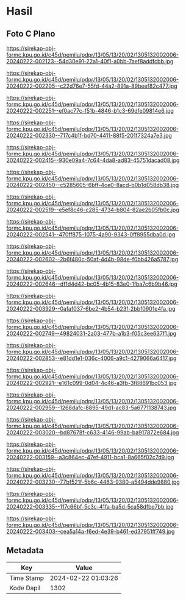 # Hasil

## Foto C Plano

https://sirekap-obj-formc.kpu.go.id/c45d/pemilu/pdpr/13/05/13/20/02/1305132002006-20240222-002123--54d30e91-22a1-40f1-a0bb-7aef8addfcbb.jpg

https://sirekap-obj-formc.kpu.go.id/c45d/pemilu/pdpr/13/05/13/20/02/1305132002006-20240222-002205--c22d76e7-55fd-44a2-891a-89beef82c477.jpg

https://sirekap-obj-formc.kpu.go.id/c45d/pemilu/pdpr/13/05/13/20/02/1305132002006-20240222-002251--ef0ac77c-f51b-4846-b1c3-69dfe09814e6.jpg

https://sirekap-obj-formc.kpu.go.id/c45d/pemilu/pdpr/13/05/13/20/02/1305132002006-20240222-002330--717c4b1f-bd70-4411-88f5-201f7324a7e3.jpg

https://sirekap-obj-formc.kpu.go.id/c45d/pemilu/pdpr/13/05/13/20/02/1305132002006-20240222-002415--930e09a4-7c64-4da8-ad83-45751dacad08.jpg

https://sirekap-obj-formc.kpu.go.id/c45d/pemilu/pdpr/13/05/13/20/02/1305132002006-20240222-002450--c5285605-6bff-4ce0-8acd-b0b1d058db38.jpg

https://sirekap-obj-formc.kpu.go.id/c45d/pemilu/pdpr/13/05/13/20/02/1305132002006-20240222-002519--e5ef8c46-c285-4734-b804-82ae2b05fb0c.jpg

https://sirekap-obj-formc.kpu.go.id/c45d/pemilu/pdpr/13/05/13/20/02/1305132002006-20240222-002541--470ff875-1075-4a90-9343-0ff8955dba0d.jpg

https://sirekap-obj-formc.kpu.go.id/c45d/pemilu/pdpr/13/05/13/20/02/1305132002006-20240222-002602--2b6f480c-50af-4d4b-98de-f0bb426a5787.jpg

https://sirekap-obj-formc.kpu.go.id/c45d/pemilu/pdpr/13/05/13/20/02/1305132002006-20240222-002646--df1d4d42-bc05-4b15-83e0-1fba7c6b9b46.jpg

https://sirekap-obj-formc.kpu.go.id/c45d/pemilu/pdpr/13/05/13/20/02/1305132002006-20240222-003929--0afaf037-6be2-4b54-b23f-2bbf0901e4fa.jpg

https://sirekap-obj-formc.kpu.go.id/c45d/pemilu/pdpr/13/05/13/20/02/1305132002006-20240222-002749--49824031-2a03-477b-a1b3-f05c3ee637f1.jpg

https://sirekap-obj-formc.kpu.go.id/c45d/pemilu/pdpr/13/05/13/20/02/1305132002006-20240222-002853--e81dd1e1-036c-4006-a9c1-4279066a6417.jpg

https://sirekap-obj-formc.kpu.go.id/c45d/pemilu/pdpr/13/05/13/20/02/1305132002006-20240222-002921--e161c099-0d04-4c46-a3fb-3f88691bc053.jpg

https://sirekap-obj-formc.kpu.go.id/c45d/pemilu/pdpr/13/05/13/20/02/1305132002006-20240222-002959--1268dafc-8895-49d1-ac83-5a6771138743.jpg

https://sirekap-obj-formc.kpu.go.id/c45d/pemilu/pdpr/13/05/13/20/02/1305132002006-20240222-003020--bd87678f-c633-4146-99ab-ba917872e684.jpg

https://sirekap-obj-formc.kpu.go.id/c45d/pemilu/pdpr/13/05/13/20/02/1305132002006-20240222-003159--a3c864ec-47ef-4911-bca1-8a665f02c7d9.jpg

https://sirekap-obj-formc.kpu.go.id/c45d/pemilu/pdpr/13/05/13/20/02/1305132002006-20240222-003230--77bf521f-5b6c-4463-9380-a5494dde9880.jpg

https://sirekap-obj-formc.kpu.go.id/c45d/pemilu/pdpr/13/05/13/20/02/1305132002006-20240222-003335--117c66bf-5c3c-41fa-ba5d-5ca58dfbe7bb.jpg

https://sirekap-obj-formc.kpu.go.id/c45d/pemilu/pdpr/13/05/13/20/02/1305132002006-20240222-003403--cea5a14a-f6ed-4e39-b461-ed37951ff749.jpg


## Metadata

| Key        | Value               |
| ---------- | ------------------- |
| Time Stamp | 2024-02-22 01:03:26 |
| Kode Dapil | 1302                |



